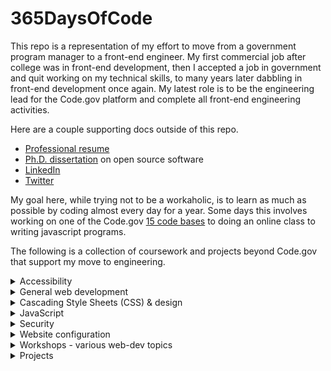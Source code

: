 # 365DaysOfCode

This repo is a representation of my effort to move from a government program manager to a front-end engineer. My first commercial job after college was in front-end development, then I accepted a job in government and quit working on my technical skills, to many years later dabbling in front-end development once again. My latest role is to be the engineering lead for the Code.gov platform and complete all front-end engineering activities.

Here are a couple supporting docs outside of this repo.
- [Professional resume](https://github.com/jcastle/dissertation_publishingOSS/blob/master/Resume.pdf)
- [Ph.D. dissertation](https://github.com/jcastle/dissertation_publishingOSS/blob/master/Castle_JR_D_2020.pdf) on open source software
- [LinkedIn](https://www.linkedin.com/in/jrcastle/)
- [Twitter](https://twitter.com/jrcastle_vt)

My goal here, while trying not to be a workaholic, is to learn as much as possible by coding almost every day for a year. Some days this involves working on one of the Code.gov [15 code bases](https://github.com/GSA/code-gov) to doing an online class to writing javascript programs. 

The following is a collection of coursework and projects beyond Code.gov that support my move to engineering.

<details>
<summary>Accessibility</summary>

| Course | Description | Progress | Repo |
| ----- | ----- | ----- | ----- |
| [FeM Website Accessibility](https://frontendmasters.com/courses/web-accessibility/) | Course covered making websites easier to navigate for people with disabilities including navigation, keyboard shortcuts, and ARIA. | Completed 10/15/2020 | [Code](https://github.com/jcastle/-playground-FeM-website-accessibility) |
| [FeM Accessibility in JS Apps](https://frontendmasters.com/courses/javascript-accessibility/) | Course covered making JS apps easier navigate for people with disabilities including debugging, focus management, routing, and testing. | In progress | [Code](https://github.com/jcastle/-playground-FeM-JS-accessibility) |

</details>

<details>
<summary>General web development</summary>

| Course | Description | Progress | Repo |
| ----- | ----- | ----- | ----- |
| [GA Front-End Web Development](https://generalassemb.ly/education/front-end-web-development/washington-dc) | Bootcamp lasting four months on Saturdays. Topics included HTML, CSS, and Javascript with JQuery. Final project was a fully functioning website. | Completed 3/19/2016 | [Code](https://github.com/jcastle/fewd21dev) |
| [FeM Complete Intro to Web Development](https://frontendmasters.com/courses/web-development-v2/) | 11 hours of introductory material pertaining to front-end development including HTML, CSS, and JS. Also includes brief instruction on package management, Git, and GitHub. | Completed 6/2/2020 | [Code](https://github.com/jcastle/-playground-FeM-intro-web-dev) |
| [FeM Bootcamp](https://frontendmasters.com/bootcamp/) | A full refresher of HTML, CSS, JS. Also includes Git and GitHub use. | Completed 10/4/2020 | [Code](https://github.com/jcastle/-playground-FeM-bootcamp) |

</details>

<details>
<summary>Cascading Style Sheets (CSS) & design</summary>

| Course | Description | Progress | Repo |
| ----- | ----- | ----- | ----- |
| [FeM CSS Grids and Flexbox for Responsive Design](https://frontendmasters.com/courses/css-grids-flexbox/) | CSS styling with floats, grids, and flexbox. | On hold | [Code](https://github.com/jcastle/-playground-FeM-grids-flexbox-responsive-design) |

</details>

<details>
<summary>JavaScript</summary>

| Course | Description | Progress | Repo |
| ----- | ----- | ----- | ----- |
| [WesBos Beginner JavaScript](https://beginnerjavascript.com/) | 85 videos pertaining to vanilla JavaScript. Includes JS fundamentals and interaction with the DOM. | Completed 5/24/2020 | [Code](https://github.com/jcastle/-playground-WB-beginner-javascript) |
| [FeM Getting Started with JavaScript v2](https://frontendmasters.com/courses/getting-started-javascript-v2/) | Videos pertaining to vanilla JavaScript originally offered as a two day workshop. | Completed 6/3/2020 | [Code](https://github.com/jcastle/-playground-FeM-getting-started-JS) |
| [WesBos React for Beginners](https://wesbos.com/react-for-beginners-re-recorded-again) | ReactJS overview course taught with working through a fish menu app. Also included Firebase database. | Completed 7/2/2020 | [Code](https://github.com/jcastle/-playground-WB-react-for-beginners) |

</details>

<details>
<summary>Security</summary>

| Course | Description | Progress | Repo |
| ----- | ----- | ----- | ----- |
| [FeM Web Security](https://frontendmasters.com/courses/web-security/) | Course on web security with discussion of hackers, cross-site scripting (XSS), cross-site request forgery (CSRF), clickjacking, third-party assets, man-in-the-middle, and HTTPS. | Completed 10/18/2020 | [Code](https://github.com/jcastle/-playground-FeM-web-security) |

</details>

<details>
<summary>Website configuration</summary>

| Course | Description | Progress | Repo |
| ----- | ----- | ----- | ----- |
| [FeM Webpack 4 Fundamentals](https://frontendmasters.com/courses/webpack-fundamentals/) | The basics of Webpack from the history of Node modules to configuration with popular loaders and plugins. | Completed 6/10/2020 | [Code](https://github.com/jcastle/-playground-FeM-webpack-fundamentals-v4) |
| [FeM Git In-depth](https://frontendmasters.com/courses/git-in-depth/) | In-depth look of Git. Includes design philosophy and master techniques of merging, rebasing, merge conflicts, etc. | Completed 7/7/2020 | [Code](https://github.com/jcastle/-playground-FeM-git-in-depth) |

</details>

<details>
<summary>Workshops - various web-dev topics</summary>

| Course | Description | Dates | Repo |
| ----- | ----- | ----- | ----- |
| [FeM Complete Intro to Linux and the Command Line](https://frontendmasters.com/workshops/complete-linux-cli/) | Overview of the command line and the Linux operating system. | 6/30-7/1/2020 | [Code](https://github.com/jcastle/-playground-FeM-command-line-linux) |

</details>


<details>
<summary>Projects</summary>

| Project | Description |
| ----- | ----- |
| [dojo](https://github.com/jcastle/-playground-dojo) | Repo for practicing front-end exercises gathered through classes and books.
| [Calculator Project](https://github.com/jcastle/-playground-FeM-bootcamp/tree/master/Calculator_JS) | One of two projects from Frontend Masters Bootcamp. |
| [Game: Feed a Mole](https://github.com/jcastle/-playground-FeM-bootcamp/tree/master/Build_Game-Feed-Mole) | Two of two projects from Frontend Masters Bootcamp. |
| [Code.gov Metrics Calculations](https://github.com/jcastle/-playground-dojo/tree/master/javascript-programs/code.gov-metrics) | Javascript program to calculate aggregates and percentages pertaining to government-wide VCS and code repo UsageType. Data initially pulled from the GitHub API using a [utility program](https://github.com/GSA/code-gov-verify-agency-jsons) to assess agency source code progress. |

</details>
